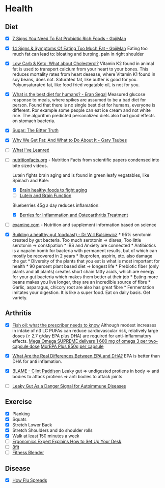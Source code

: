 # Health

## Diet

  - [x] [7 Signs You Need To Eat Probiotic Rich Foods - GojiMan](https://www.youtube.com/watch?v=j3nChO3M208)
  
  - [x] [14 Signs & Symptoms Of Eating Too Much Fat - GojiMan](https://youtu.be/RckqL1IVnXg?t=147)
        Eating too much fat can lead to: bloating and burping, pain in right shoulder
  
  - [x] [Low Carb & Keto: What about Cholesterol?](https://www.youtube.com/watch?v=b7zWNabebxs)
        Vitamin K2 found in animal fat is used to transport calcium from your heart to your bones.
        This reduces mortality rates from heart desease, where Vitamin K1 found in soy beans, does not.
        Saturated fat, like butter is good for you.
        Polyunsaturated fat, like food fried vegatable oil, is not for you.

  - [x] [What is the best diet for humans? - Eran Segal](https://www.youtube.com/watch?v=0z03xkwFbw4)
        Measured glucose response to meals, where spikes are assumed to be a bad diet for person.
        Found that there is no single best diet for humans, everyone is different.
        Ror example some people can eat ice cream and not white rice.
        The algorithm predicted personalized diets also had good effects on stomach bacteria.
        
  - [x] [Sugar: The Bitter Truth](https://www.youtube.com/watch?v=dBnniua6-oM)
  
  - [x] [Why We Get Fat: And What to Do About It - Gary Taubes](https://www.amazon.com/Why-We-Get-Fat-About-ebook/dp/B003WUYOQ6/ref=cm_cr_arp_d_product_top?ie=UTF8)

  - [ ] [What I've Leanred](https://www.youtube.com/channel/UCqYPhGiB9tkShZorfgcL2lA)

  - [ ] [nutritionfacts.org](https://nutritionfacts.org/) - Nutrition Facts from scientific papers condensed into bite sized videos.
  
    Lutein fights brain aging and is found in green leafy vegatables, like Spinach and Kale:
    
      -  [x] [Brain healthy foods to fight aging](https://nutritionfacts.org/video/brain-healthy-foods-to-fight-aging/)
      -  [ ] [Lutein and Brain Function](https://www.ncbi.nlm.nih.gov/pmc/articles/PMC4638416/)
      
    Blueberries 45g a day reduces inflamation:
    
      -  [x] [Berries for Inflammation and Osteoarthritis Treatment](https://nutritionfacts.org/video/berries-for-inflammation-and-osteoarthritis-treatment/)
      
  - [ ] [examine.com](https://examine.com/) - Nutrition and supplement information based on science
  
  - [x] [Building a healthy gut (podcast) - Dr Will Bulsiewicz](https://plantproof.com/building-a-healthy-gut-with-dr-will-bulsiewicz/)
        * 95% serotonin created by gut bacteria. Too much serotonin => diarea, Too little serotonin => constipation 
        * IBS and Anxiety are connected
        * Antibiotics is a napalm bomb for bacteria with permanent results, but of which can mostly be recovered in 2 years
        * Ibuprofen, aspirin, etc. also damage the gut
        * Diversity of the plants that you eat is what is most important for health
        * 90 percent plant based diet => longest life
        * Prebiotic fiber (only plants and all plants) creates short chain fatty acids, which are energy for your gut bacteria which makes them better at their job 
        * Eating more beans makes you live longer, they are an incredible source of fibre
        * Garlic, asparagus, chicory root are also has great fibre
        * Fermentation imitates your digestion. It is like a super food. Eat on daily basis. Get variety.

## Arthritis

  - [x] [Fish oil: what the prescriber needs to know](https://www.ncbi.nlm.nih.gov/pmc/articles/PMC1526555/)
        Although modest increases in intake of n3 LC PUFAs can reduce cardiovascular risk, relatively large doses (≥ 2.7 g/day         EPA plus DHA) are required for anti-inflammatory effects.
        [Mega Omega SUPREME delivers 1 600 mg of omega 3 per two-capsule dose](https://therealthing.co.za/the-real-thing-mega-omega-supreme.html)
        [MorEPA Plus 850g per capsule](http://www.minami-nutrition.com/products/morepa-plus)
  - [x] [What Are the Real Differences Between EPA and DHA?](https://blog.zonediet.com/drsears/blog/what-are-the-real-differences-between-epa-and-dha)
        EPA is better than DHA for anti inflamation.
        
  - [x] [BLAME - Clint Paddison](https://www.youtube.com/watch?v=G96U17hA-FI)
        Leaky gut => undigested protiens in body => anti bodies to attack protiens => anti bodies to attack joints
        
  - [ ] [Leaky Gut As a Danger Signal for Autoimmune Diseases](https://www.ncbi.nlm.nih.gov/pmc/articles/PMC5440529/)
          
## Exercise

  - [x] Planking
  - [x] Squats
  - [x] Stretch Lower Back
  - [x] Stretch Shoulders and do shoulder rolls
  - [x] Walk at least 150 minutes a week
  - [ ] [Ergonomics Expert Explains How to Set Up Your Desk](https://youtu.be/F8_ME4VwTiw)
  - [ ] [8fit](https://8fit.com/)
  - [ ] [Fitness Blender](https://www.youtube.com/channel/UCiP6wD_tYlYLYh3agzbByWQ)

## Disease

  - [x] [How Flu Spreads](https://www.cdc.gov/flu/about/disease/spread.htm)
